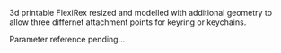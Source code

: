 3d printable FlexiRex resized and modelled with additional geometry to allow three differnet attachment points for keyring or keychains.

Parameter reference pending...
